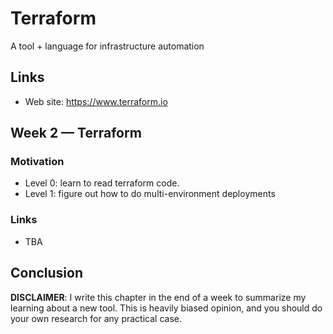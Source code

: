 # Terraform

A tool + language for infrastructure automation

## Links

- Web site: https://www.terraform.io

## Week 2 — Terraform

### Motivation

- Level 0: learn to read terraform code.
- Level 1: figure out how to do multi-environment deployments

### Links

- TBA

## Conclusion

**DISCLAIMER**: I write this chapter in the end of a week to summarize my learning about a new tool. This is heavily biased
opinion, and you should do your own research for any practical case. 
